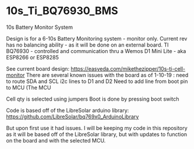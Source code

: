 # 10s_Ti_BQ76930_BMS
10s Battery Monitor System

Design is for a 6-10s Battery Monitoring system - monitor only. Current rev has no balancing ability - as it will be done on an external board. TI BQ76930 - controlled and communication thru a Wemos D1 Mini Lite - aka ESP8266 or ESP8285

See current board design: 
https://easyeda.com/mikethezipper/10s-ti-cell-monitor
There are several known issues with the board as of 1-10-19 : need to route SDA and SCL i2c lines to D1 and D2
Need to add line from boot pin to MCU (The MCU


Cell qty is selected using jumpers
Boot is done by pressing boot switch

Code is based off of the LibreSolar arduino library:
https://github.com/LibreSolar/bq769x0_ArduinoLibrary

But upon first use it had issues. I will be keeping my code in this repository as it will be based off of the LibreSolar library, but with updates to function on the board and with the selected MCU.

